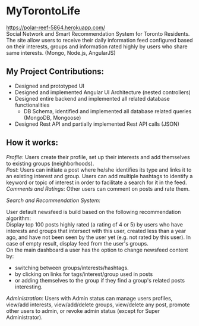 # MyTorontoLife

https://polar-reef-5864.herokuapp.com/  
Social Network and Smart Recommendation System for Toronto Residents. The site allow users to receive their daily information feed configured based on their interests, groups and information rated highly by users who share same interests. (Mongo, Node.js, AngularJS)

My Project Contributions: 
---
- Designed and prototyped UI
- Designed and implemented Angular UI Architecture (nested controllers)
- Designed entire backend and implemented all related database functionalities 
  - DB Schema, identified and implemented all database related queries (MongoDB, Mongoose)
- Designed Rest API and partially implemented Rest API calls (JSON)

How it works:
---
*Profile*: Users create their profile, set up their interests and add themselves to existing
groups (neighborhoods).  
*Post*: Users can initiate a post where he/she identifies its type and links it to an existing
interest and group. Users can add multiple hashtags to identify a keyword or topic of
interest in order to facilitate a search for it in the feed.  
*Comments and Ratings*: Other users can comment on posts and rate them.  

*Search and Recommendation System:* 

User default newsfeed is build based on the following recommendation algorithm:  
Display top 100 posts highly rated (a rating of 4 or 5) by users who have interests and
groups that intersect with this user, created less than a year ago, and have not been
seen by the user yet (e.g. not rated by this user). In case of empty result, display feed
from the user's groups.  
On the main dashboard a user has the option to change newsfeed content by:  
- switching between groups/interests/hashtags.
- by clicking on links for tags/interest/group used in posts
- or adding themselves to the group if they find a group's related posts interesting.  

*Administration*: Users with Admin status can manage users profiles, view/add interests,
view/add/delete groups, view/delete any post, promote other users to admin, or revoke
admin status (except for Super Administrator).


